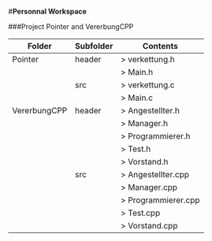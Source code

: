 #**Personnal Workspace**

###Project Pointer and VererbungCPP

 Folder | Subfolder | Contents 
 ------ | --------- | ------- 
 Pointer | header | > verkettung.h
 | | | > Main.h
 | | src | > verkettung.c
 | | | > Main.c
 VererbungCPP | header | > Angestellter.h
 | | | > Manager.h
 | | | > Programmierer.h
 | | | > Test.h
 | | | > Vorstand.h
 | | src | > Angestellter.cpp
 | | | > Manager.cpp
 | | | > Programmierer.cpp
 | | | > Test.cpp
 | | | > Vorstand.cpp
